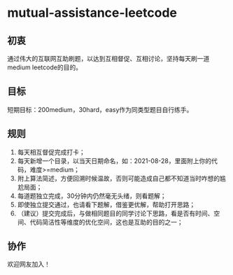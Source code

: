 # mutual-assistance-leetcode

## 初衷

通过伟大的互联网互助刷题，以达到互相督促、互相讨论，坚持每天刷一道medium leetcode的目的。  

## 目标

短期目标：200medium，30hard，easy作为同类型题目自行练手。 

## 规则

1. 每天相互督促完成打卡；
2. 每天新增一个目录，以当天日期命名，如：2021-08-28，里面附上你的代码，难度>=medium；
3. 附上算法简述，方便回溯时候温故，否则可能造成自己都不知道当时咋想的尴尬局面；
4. 每道题独立完成，30分钟内仍然毫无头绪，则看题解；
5. 即使独立提交通过，也请看下题解，借鉴更优解，帮助打开思路；
6. （建议）提交完成后，与做相同题目的同学讨论下思路，看是否有时间、空间、代码简洁性等维度的优化空间，这也是互助的目的之一；

## 协作
欢迎网友加入！
